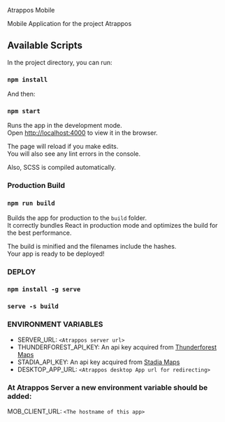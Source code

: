 Atrappos Mobile

Mobile Application for the project Atrappos

## Available Scripts

In the project directory, you can run:

### `npm install`

And then:

### `npm start`

Runs the app in the development mode.<br />
Open [http://localhost:4000](http://localhost:4000) to view it in the browser.

The page will reload if you make edits.<br />
You will also see any lint errors in the console.

Also, SCSS is compiled automatically.

### Production Build

### `npm run build`

Builds the app for production to the `build` folder.<br />
It correctly bundles React in production mode and optimizes the build for the best performance.

The build is minified and the filenames include the hashes.<br />
Your app is ready to be deployed!

### DEPLOY
### `npm install -g serve`
### `serve -s build`

### ENVIRONMENT VARIABLES

* SERVER_URL: `<Atrappos server url>`
* THUNDERFOREST_API_KEY: An api key acquired from [Thunderforest Maps](https://www.thunderforest.com/)
* STADIA_API_KEY: An api key acquired from [Stadia Maps](https://stadiamaps.com/)
* DESKTOP_APP_URL: `<Atrappos desktop App url for redirecting>`


### At Atrappos Server a new environment variable should be added:

MOB_CLIENT_URL: `<The hostname of this app>`



